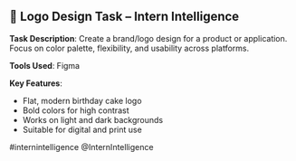 ## 🎨 Logo Design Task – Intern Intelligence

**Task Description**: Create a brand/logo design for a product or application. Focus on color palette, flexibility, and usability across platforms.

**Tools Used**: Figma

**Key Features**:
- Flat, modern birthday cake logo
- Bold colors for high contrast
- Works on light and dark backgrounds
- Suitable for digital and print use

#internintelligence @InternIntelligence
